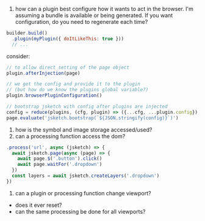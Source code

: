 1. how can a plugin best configure how it wants to act in the browser.  I'm assuming a bundle is available or being generated.  If you want configuration, do you need to regenerate each time?

  ```js
  builder.build()
    .plugin(myPlugin({ doItLikeThis: true }))
    // ...
  ```

  consider:

  ```js
  // to allow direct setting of the page object
  plugin.afterInjection(page)

  // we get the config and provide it to the plugin
  // (but how do we know the plugins global variable?)
  plugin.browserPluginConfiguration()

  // bootstrap jsketch with config after plugins are injected
  config = reduce(plugins, (cfg, plugin) => ({...cfg, ...plugin.config}), {})
  page.evaluate('jsketch.bootstrap(`${JSON.stringify(config)}`)')
  ```

1. how is the symbol and image storage accessed/used?
1. can a processing function access the dom?
  ```js
  .process('url', async (jsketch) => {
    await jsketch.page(async (page) => {
      await page.$('.button').click()
      await page.waitFor('.dropdown')
    })
    const layers = await jsketch.createLayers('.dropdown')
  })
  ```
1. can a plugin or processing function change viewport?
  - does it ever reset?
  - can the same processing be done for all viewports?
